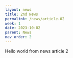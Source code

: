 ```yaml
---
layout: news
title: 2nd News
permalink: /news/article-02
week: 1
date: 2023-10-02
parent: News
nav_order: 2
---
```



Hello world from news article 2
